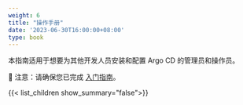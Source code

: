 ```yaml
---
weight: 6
title: "操作手册"
date: '2023-06-30T16:00:00+08:00'
type: book
---
```


本指南适用于想要为其他开发人员安装和配置 Argo CD 的管理员和操作员。

🔔 注意：请确保您已完成 [入门指南](../getting-started/)。

{{< list_children show_summary="false">}}
